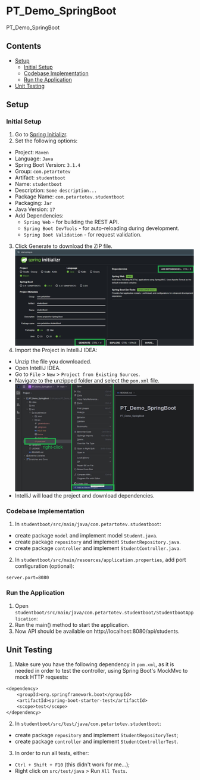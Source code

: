 # PT_Demo_SpringBoot

PT_Demo_SpringBoot

## Contents
- [Setup](#setup)
    - [Initial Setup](#initial-setup)
    - [Codebase Implementation](#codebase-implementation)
    - [Run the Application](#run-the-application)
- [Unit Testing](#unit-testing)

## Setup
### Initial Setup

1. Go to [Spring Initializr](https://start.spring.io/).
2. Set the following options:
- Project: `Maven`
- Language: `Java`
- Spring Boot Version: `3.1.4`
- Group: `com.petartotev`
- Artifact: `studentboot`
- Name: `studentboot`
- Description: `Some description...`
- Package Name: `com.petartotev.studentboot`
- Packaging: `Jar`
- Java Version: `17`
- Add Dependencies:
  - `Spring Web` - for building the REST API.
  - `Spring Boot DevTools` - for auto-reloading during development.
  - `Spring Boot Validation` - for request validation.
3. Click Generate to download the ZIP file.
![setup-1](./res/setup-1.jpg)
4. Import the Project in IntelliJ IDEA:
- Unzip the file you downloaded.
- Open IntelliJ IDEA.
- Go to `File` > `New` > `Project from Existing Sources`.
- Navigate to the unzipped folder and select the `pom.xml` file.
![setup-2](./res/setup-2.jpg)
- IntelliJ will load the project and download dependencies.

### Codebase Implementation

1. In `studentboot/src/main/java/com.petartotev.studentboot`:
- create package `model` and implement model `Student.java`.
- create package `repository` and implement `StudentRepository.java`.
- create package `controller` and implement `StudentController.java`.
2. In `studentboot/src/main/resources/application.properties`, add port configuration (optional):
```
server.port=8080
```

### Run the Application

1. Open `studentboot/src/main/java/com.petartotev.studentboot/StudentbootApplication`:
2. Run the main() method to start the application.
3. Now API should be available on http://localhost:8080/api/students. 

## Unit Testing
1. Make sure you have the following dependency in `pom.xml`, as it is needed in order to test the controller, using Spring Boot's MockMvc to mock HTTP requests:
```
<dependency>
    <groupId>org.springframework.boot</groupId>
    <artifactId>spring-boot-starter-test</artifactId>
    <scope>test</scope>
</dependency>
```
2. In `studentboot/src/test/java/com.petartotev.studentboot`:
- create package `repository` and implement `StudentRepositoryTest`;
- create package `controller` and implement `StudentControllerTest`.
3. In order to run all tests, either:
- `Ctrl + Shift + F10` (this didn't work for me...);
- Right click on `src/test/java` > Run `All Tests`.